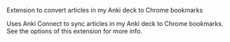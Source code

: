 Extension to convert articles in my Anki deck to Chrome bookmarks

Uses Anki Connect to sync articles in my Anki deck to Chrome bookmarks.
See the options of this extension for more info.
